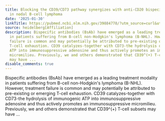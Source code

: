 ```yaml
---
title: Blocking the CD39/CD73 pathway synergizes with anti-CD20 bispecific antibody
  in nodal B-cell lymphoma
date: '2025-01-30'
linkTitle: https://pubmed.ncbi.nlm.nih.gov/39884778/?utm_source=curl&utm_medium=rss&utm_campaign=pubmed-2&utm_content=1FakS-2QOkCT8HsMOQP1bCRQ4YzyumYOmxmF0moLsQ3dFB1E9V&fc=20220326224207&ff=20250131170637&v=2.18.0.post9+e462414
source: heidelberg[Affiliation]
description: Bispecific antibodies (BsAb) have emerged as a leading treatment modality
  in patients suffering from B-cell non-Hodgkin's lymphoma (B-NHL). However, treatment
  failure is common and may potentially be attributed to pre-existing or emerging
  T-cell exhaustion. CD39 catalyzes-together with CD73-the hydrolysis of immunogenic
  ATP into immunosuppressive adenosine and thus actively promotes an immunosuppressive
  micromilieu. Previously, we and others demonstrated that CD39^(+) T-cell subsets
  may have ...
disable_comments: true
---
```

Bispecific antibodies (BsAb) have emerged as a leading treatment modality in patients suffering from B-cell non-Hodgkin's lymphoma (B-NHL). However, treatment failure is common and may potentially be attributed to pre-existing or emerging T-cell exhaustion. CD39 catalyzes-together with CD73-the hydrolysis of immunogenic ATP into immunosuppressive adenosine and thus actively promotes an immunosuppressive micromilieu. Previously, we and others demonstrated that CD39^(+) T-cell subsets may have ...
